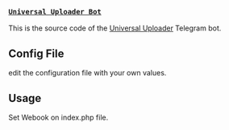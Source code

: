 ### [`Universal Uploader Bot`](https://t.me/Universal_Uploader_Bot)

This is the source code of the [Universal Uploader](https://t.me/Universal_Uploader_Bot) Telegram bot.

## Config File
edit the configuration file with your own values.

## Usage
Set Webook on index.php file.